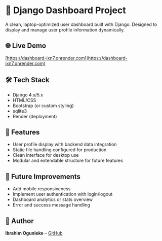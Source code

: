 # 🧩 Django Dashboard Project

A clean, laptop-optimized user dashboard built with Django. Designed to display and manage user profile information dynamically.

## 🌐 Live Demo
[https://dashboard-ixn7.onrender.com](https://dashboard-ixn7.onrender.com)

## 🛠️ Tech Stack
- Django 4.x/5.x
- HTML/CSS
- Bootstrap (or custom styling)
- sqlite3
- Render (deployment)

## 📌 Features
- User profile display with backend data integration
- Static file handling configured for production
- Clean interface for desktop use
- Modular and extendable structure for future features

## 🚧 Future Improvements
- Add mobile responsiveness
- Implement user authentication with login/logout
- Dashboard analytics or stats overview
- Error and success message handling

## 👤 Author
**Ibrahim Ogunleke** – [GitHub](https://github.com/hibeenovul)

